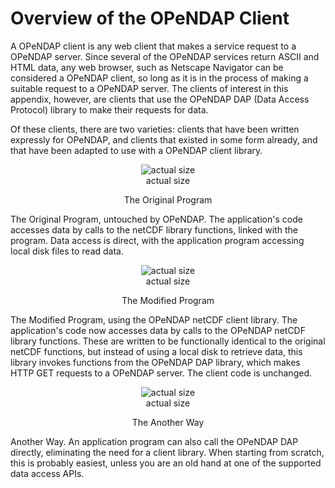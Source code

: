 # Overview of the OPeNDAP Client

A OPeNDAP client is any web client that makes a service request to a
OPeNDAP server. Since several of the OPeNDAP services return ASCII and
HTML data, any web browser, such as Netscape Navigator can be considered
a OPeNDAP client, so long as it is in the process of making a suitable
request to a OPeNDAP server. The clients of interest in this appendix,
however, are clients that use the OPeNDAP DAP (Data Access Protocol)
library to make their requests for data.

Of these clients, there are two varieties: clients that have been
written expressly for OPeNDAP, and clients that existed in some form
already, and that have been adapted to use with a OPeNDAP client
library.

<center>

<figure>
<img src="orig-client.gif" title="actual size" />
<figcaption>actual size</figcaption>
</figure>

The Original Program

</center>

The Original Program, untouched by OPeNDAP. The application's code
accesses data by calls to the netCDF library functions, linked with the
program. Data access is direct, with the application program accessing
local disk files to read data.

<center>

<figure>
<img src="client-arch1.gif" title="actual size" />
<figcaption>actual size</figcaption>
</figure>

The Modified Program

</center>

The Modified Program, using the OPeNDAP netCDF client library. The
application's code now accesses data by calls to the OPeNDAP netCDF
library functions. These are written to be functionally identical to the
original netCDF functions, but instead of using a local disk to retrieve
data, this library invokes functions from the OPeNDAP DAP library, which
makes HTTP GET requests to a OPeNDAP server. The client code is
unchanged.

<center>

<figure>
<img src="client-arch2.gif" title="actual size" />
<figcaption>actual size</figcaption>
</figure>

The Another Way

</center>

Another Way. An application program can also call the OPeNDAP DAP
directly, eliminating the need for a client library. When starting from
scratch, this is probably easiest, unless you are an old hand at one of
the supported data access APIs.